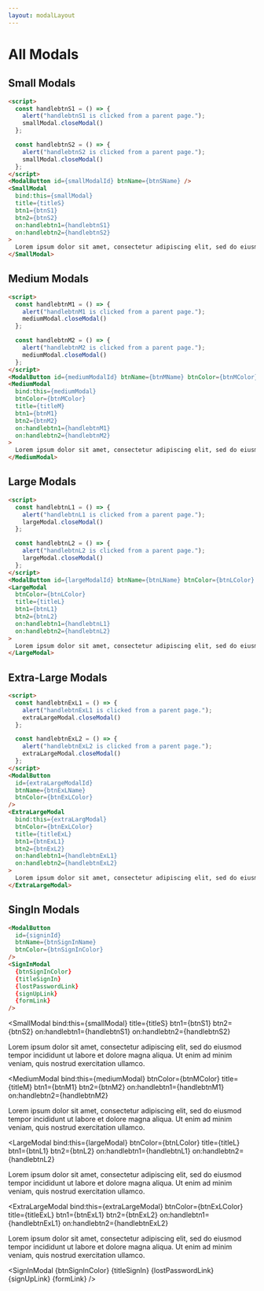 ```yaml
---
layout: modalLayout
---
```


<script>
  import {
    SmallModal,
    MediumModal,
    LargeModal,
    ExtraLargeModal,
    SignInModal,
    ModalButton,
    modalIdStore
  }from '$lib/index';
  
  // small
  let smallModalId = "small-modal";
  let btnSName = "Small Modal";
  let titleS = "Small Modal Title";
  let btnS1 = "I accept";
  let btnS2 = "Decline";
  let smallModal;

  const handlebtnS1 = () => {
    alert("handlebtnS1 is clicked from a parent page.");
    smallModal.closeModal()
  };

  const handlebtnS2 = () => {
    alert("handlebtnS2 is clicked from a parent page.");
    smallModal.closeModal()
  };

  // medium
  let mediumModalId = "medium-modal";
  let btnMName = "Medium Modal";
  let btnMColor = "red";
  let titleM = "Medium Modal Title";
  let btnM1 = "I accept";
  let btnM2 = "Decline";
  let mediumModal;

  const handlebtnM1 = () => {
    alert("handlebtnM1 is clicked from a parent page.");
    mediumModal.closeModal()
  };

  const handlebtnM2 = () => {
    alert("handlebtnM2 is clicked from a parent page.");
    mediumModal.closeModal()
  };

  // Large
  let largeModalId = "large-modal";
  let btnLName = "Large Modal";
  let btnLColor = "yellow";
  let titleL = "Large Modal Title";
  let btnL1 = "I accept";
  let btnL2 = "Decline";
  let largeModal;

  const handlebtnL1 = () => {
    alert("handlebtnL1 is clicked from a parent page.");
    largeModal.closeModal()
  };

  const handlebtnL2 = () => {
    alert("handlebtnL2 is clicked from a parent page.");
    largeModal.closeModal()
  };

  // Extra Large
  let extraLargeModalId = "extralarge-modal";
  let btnExLName = "Extra Large Modal";
  let btnExLColor = "green";
  let titleExL = "Exttra Large Modal";
  let btnExL1 = "I accept";
  let btnExL2 = "Decline";
  let extraLargeModal;

  const handlebtnExL1 = () => {
    alert("handlebtnExL1 is clicked from a parent page.");
    extraLargeModal.closeModal()
  };

  const handlebtnExL2 = () => {
    alert("handlebtnExL2 is clicked from a parent page.");
    extraLargeModal.closeModal()
  };

  // SignIn Modal
  let signinId = "signin-modal";
  let btnSignInName = "Sign In Modal";
  let btnSignInColor = "purple";
  let titleSignIn = "Sign in to our platform";
  let lostPasswordLink = "/";
  let signUpLink = "/about";
  let formLink = "/modals";
</script>

<h1 class="text-3xl w-full dark:text-white py-8">All Modals</h1>

<h2 class="text-2xl w-full dark:text-white py-8">Small Modals</h2>

```html
<script>
  const handlebtnS1 = () => {
    alert("handlebtnS1 is clicked from a parent page.");
    smallModal.closeModal()
  };

  const handlebtnS2 = () => {
    alert("handlebtnS2 is clicked from a parent page.");
    smallModal.closeModal()
  };
</script>
<ModalButton id={smallModalId} btnName={btnSName} />
<SmallModal
  bind:this={smallModal}
  title={titleS}
  btn1={btnS1}
  btn2={btnS2}
  on:handlebtn1={handlebtnS1}
  on:handlebtn2={handlebtnS2}
>
  Lorem ipsum dolor sit amet, consectetur adipiscing elit, sed do eiusmod.
</SmallModal>
```

<div class="container flex flex-wrap justify-center rounded-xl mx-auto bg-gradient-to-r bg-white dark:bg-gray-900 border border-gray-200 dark:border-gray-700 p-2 sm:p-6">
  <!-- Small Modal Button -->
  <ModalButton id={smallModalId} btnName={btnSName} />
</div>

<h2 class="text-2xl w-full dark:text-white py-8">Medium Modals</h2>

```html
<script>
  const handlebtnM1 = () => {
    alert("handlebtnM1 is clicked from a parent page.");
    mediumModal.closeModal()
  };

  const handlebtnM2 = () => {
    alert("handlebtnM2 is clicked from a parent page.");
    mediumModal.closeModal()
  };
</script>
<ModalButton id={mediumModalId} btnName={btnMName} btnColor={btnMColor} />
<MediumModal
  bind:this={mediumModal}
  btnColor={btnMColor}
  title={titleM}
  btn1={btnM1}
  btn2={btnM2}
  on:handlebtn1={handlebtnM1}
  on:handlebtn2={handlebtnM2}
>
  Lorem ipsum dolor sit amet, consectetur adipiscing elit, sed do eiusmod.
</MediumModal>
```

<div class="container flex flex-wrap justify-center rounded-xl mx-auto bg-gradient-to-r bg-white dark:bg-gray-900 border border-gray-200 dark:border-gray-700 p-2 sm:p-6">
  <!-- Medium Modal Button -->
  <ModalButton id={mediumModalId} btnName={btnMName} btnColor={btnMColor} />
</div>

<h2 class="text-2xl w-full dark:text-white py-8">Large Modals</h2>

```html
<script>
  const handlebtnL1 = () => {
    alert("handlebtnL1 is clicked from a parent page.");
    largeModal.closeModal()
  };

  const handlebtnL2 = () => {
    alert("handlebtnL2 is clicked from a parent page.");
    largeModal.closeModal()
  };
</script>
<ModalButton id={largeModalId} btnName={btnLName} btnColor={btnLColor} />
<LargeModal
  btnColor={btnLColor}
  title={titleL}
  btn1={btnL1}
  btn2={btnL2}
  on:handlebtn1={handlebtnL1}
  on:handlebtn2={handlebtnL2}
>
  Lorem ipsum dolor sit amet, consectetur adipiscing elit, sed do eiusmod.
</LargeModal>
```

<div class="container flex flex-wrap justify-center rounded-xl mx-auto bg-gradient-to-r bg-white dark:bg-gray-900 border border-gray-200 dark:border-gray-700 p-2 sm:p-6">
  <!-- Large Modal Button -->
  <ModalButton id={largeModalId} btnName={btnLName} btnColor={btnLColor} />
</div>

<h2 class="text-2xl w-full dark:text-white py-8">Extra-Large Modals</h2>

```html
<script>
  const handlebtnExL1 = () => {
    alert("handlebtnExL1 is clicked from a parent page.");
    extraLargeModal.closeModal()
  };

  const handlebtnExL2 = () => {
    alert("handlebtnExL2 is clicked from a parent page.");
    extraLargeModal.closeModal()
  };
</script>
<ModalButton
  id={extraLargeModalId}
  btnName={btnExLName}
  btnColor={btnExLColor}
/>
<ExtraLargeModal
  bind:this={extraLargModal}
  btnColor={btnExLColor}
  title={titleExL}
  btn1={btnExL1}
  btn2={btnExL2}
  on:handlebtn1={handlebtnExL1}
  on:handlebtn2={handlebtnExL2}
>
  Lorem ipsum dolor sit amet, consectetur adipiscing elit, sed do eiusmod.
</ExtraLargeModal>   
```

<div class="container flex flex-wrap justify-center rounded-xl mx-auto bg-gradient-to-r bg-white dark:bg-gray-900 border border-gray-200 dark:border-gray-700 p-2 sm:p-6">
  <!-- ExtraLarge Modal Button -->
  <ModalButton
    id={extraLargeModalId}
    btnName={btnExLName}
    btnColor={btnExLColor}
  />
</div>

<h2 class="text-2xl w-full dark:text-white py-8">SingIn Modals</h2>

```html
<ModalButton
  id={signinId}
  btnName={btnSignInName}
  btnColor={btnSignInColor}
/>
<SignInModal
  {btnSignInColor}
  {titleSignIn}
  {lostPasswordLink}
  {signUpLink}
  {formLink}
/>
```

<div class="container flex flex-wrap justify-center rounded-xl mx-auto bg-gradient-to-r bg-white dark:bg-gray-900 border border-gray-200 dark:border-gray-700 p-2 sm:p-6">
  <!-- SignInModal Button -->
<ModalButton
  id={signinId}
  btnName={btnSignInName}
  btnColor={btnSignInColor}
/>
</div>

<SmallModal
  bind:this={smallModal}
  title={titleS}
  btn1={btnS1}
  btn2={btnS2}
  on:handlebtn1={handlebtnS1}
  on:handlebtn2={handlebtnS2}
>
  Lorem ipsum dolor sit amet, consectetur adipiscing elit, sed do eiusmod
  tempor incididunt ut labore et dolore magna aliqua. Ut enim ad minim veniam,
  quis nostrud exercitation ullamco.
</SmallModal>

<MediumModal
  bind:this={mediumModal}
  btnColor={btnMColor}
  title={titleM}
  btn1={btnM1}
  btn2={btnM2}
  on:handlebtn1={handlebtnM1}
  on:handlebtn2={handlebtnM2}
>
  Lorem ipsum dolor sit amet, consectetur adipiscing elit, sed do eiusmod
  tempor incididunt ut labore et dolore magna aliqua. Ut enim ad minim veniam,
  quis nostrud exercitation ullamco.
</MediumModal>

<LargeModal
  bind:this={largeModal}
  btnColor={btnLColor}
  title={titleL}
  btn1={btnL1}
  btn2={btnL2}
  on:handlebtn1={handlebtnL1}
  on:handlebtn2={handlebtnL2}
>
  Lorem ipsum dolor sit amet, consectetur adipiscing elit, sed do eiusmod
  tempor incididunt ut labore et dolore magna aliqua. Ut enim ad minim veniam,
  quis nostrud exercitation ullamco.
</LargeModal>

<ExtraLargeModal
  bind:this={extraLargeModal}
  btnColor={btnExLColor}
  title={titleExL}
  btn1={btnExL1}
  btn2={btnExL2}
  on:handlebtn1={handlebtnExL1}
  on:handlebtn2={handlebtnExL2}
>
  Lorem ipsum dolor sit amet, consectetur adipiscing elit, sed do eiusmod
  tempor incididunt ut labore et dolore magna aliqua. Ut enim ad minim veniam,
  quis nostrud exercitation ullamco.
</ExtraLargeModal>

<SignInModal
  {btnSignInColor}
  {titleSignIn}
  {lostPasswordLink}
  {signUpLink}
  {formLink}
/>
